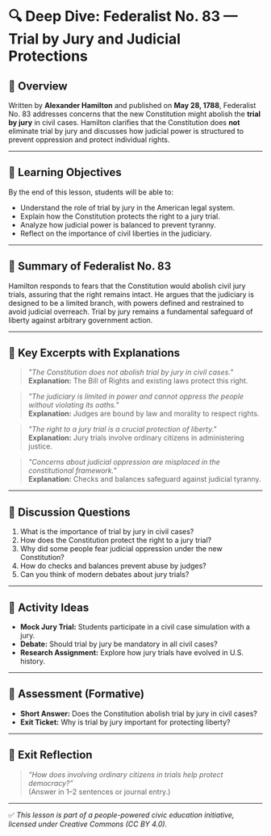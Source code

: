 # 🔍 Deep Dive: Federalist No. 83 — Trial by Jury and Judicial Protections

## 🧭 Overview

Written by **Alexander Hamilton** and published on **May 28, 1788**, Federalist No. 83 addresses concerns that the new Constitution might abolish the **trial by jury** in civil cases. Hamilton clarifies that the Constitution does **not** eliminate trial by jury and discusses how judicial power is structured to prevent oppression and protect individual rights.

---

## 🎯 Learning Objectives

By the end of this lesson, students will be able to:  
- Understand the role of trial by jury in the American legal system.  
- Explain how the Constitution protects the right to a jury trial.  
- Analyze how judicial power is balanced to prevent tyranny.  
- Reflect on the importance of civil liberties in the judiciary.

---

## 📘 Summary of Federalist No. 83

Hamilton responds to fears that the Constitution would abolish civil jury trials, assuring that the right remains intact. He argues that the judiciary is designed to be a limited branch, with powers defined and restrained to avoid judicial overreach. Trial by jury remains a fundamental safeguard of liberty against arbitrary government action.

---

## 📖 Key Excerpts with Explanations

> *"The Constitution does not abolish trial by jury in civil cases."*  
**Explanation:** The Bill of Rights and existing laws protect this right.

> *"The judiciary is limited in power and cannot oppress the people without violating its oaths."*  
**Explanation:** Judges are bound by law and morality to respect rights.

> *"The right to a jury trial is a crucial protection of liberty."*  
**Explanation:** Jury trials involve ordinary citizens in administering justice.

> *"Concerns about judicial oppression are misplaced in the constitutional framework."*  
**Explanation:** Checks and balances safeguard against judicial tyranny.

---

## 💬 Discussion Questions

1. What is the importance of trial by jury in civil cases?  
2. How does the Constitution protect the right to a jury trial?  
3. Why did some people fear judicial oppression under the new Constitution?  
4. How do checks and balances prevent abuse by judges?  
5. Can you think of modern debates about jury trials?

---

## 🧪 Activity Ideas

- **Mock Jury Trial:** Students participate in a civil case simulation with a jury.  
- **Debate:** Should trial by jury be mandatory in all civil cases?  
- **Research Assignment:** Explore how jury trials have evolved in U.S. history.

---

## 📎 Assessment (Formative)

- **Short Answer:** Does the Constitution abolish trial by jury in civil cases?  
- **Exit Ticket:** Why is trial by jury important for protecting liberty?

---

## 🏁 Exit Reflection

> *“How does involving ordinary citizens in trials help protect democracy?”*  
(Answer in 1–2 sentences or journal entry.)

---

✅ *This lesson is part of a people-powered civic education initiative, licensed under Creative Commons (CC BY 4.0).*
